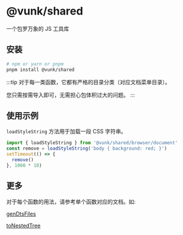 # @vunk/shared

一个包罗万象的 JS 工具库


## 安装


```bash
# npm or yarn or pnpm
pnpm install @vunk/shared
```

:::tip
对于每一类函数，它都有严格的目录分类（对应文档菜单目录）。

您只需按需导入即可，无需担心包体积过大的问题。
:::



## 使用示例

`loadStyleString` 方法用于加载一段 CSS 字符串。

```ts
import { loadStyleString } from '@vunk/shared/browser/document'
const remove = loadStyleString('body { background: red; }')
setTimeout(() => {
  remove()
}, 1000 * 10)
```

## 更多

对于每个函数的用法，请参考单个函数对应的文档。如:

[genDtsFiles](../zh-CN/build/morph/genDtsFiles/+Page.md)

[toNestedTree](../zh-CN/data/tree/toNestedTree/+Page.md)


